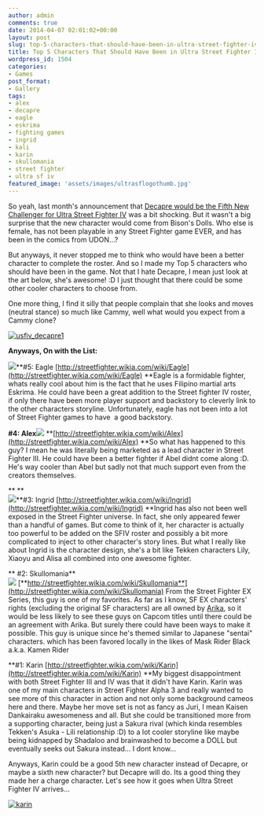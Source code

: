 ```yaml
---
author: admin
comments: true
date: 2014-04-07 02:01:02+00:00
layout: post
slug: top-5-characters-that-should-have-been-in-ultra-street-fighter-iv
title: Top 5 Characters That Should Have Been in Ultra Street Fighter IV
wordpress_id: 1504
categories:
- Games
post_format:
- Gallery
tags:
- alex
- decapre
- eagle
- eskrima
- fighting games
- ingrid
- kali
- karin
- skullomania
- street fighter
- ultra sf iv
featured_image: 'assets/images/ultrasflogothumb.jpg'
---
```


So yeah, last month's announcement that [Decapre would be the Fifth New Challenger for Ultra Street Fighter IV](http://shoryuken.com/2014/03/16/capcom-reveals-decapre-as-ultra-street-fighter-ivs-fifth-roster-addition/) was a bit shocking. But it wasn't a big surprise that the new character would come from Bison's Dolls. Who else is female, has not been playable in any Street Fighter game EVER, and has been in the comics from UDON...?

But anyways, it never stopped me to think who would have been a better character to complete the roster. And so I made my Top 5 characters who should have been in the game. Not that I hate Decapre, I mean just look at the art below, she's awesome! :D I just thought that there could be some other cooler characters to choose from.

One more thing, I find it silly that people complain that she looks and moves (neutral stance) so much like Cammy, well what would you expect from a Cammy clone?


[![usfiv_decapre1](http://www.reengo.com/wp-content/uploads/2014/04/usfiv_decapre1.jpg)](http://www.reengo.com/wp-content/uploads/2014/04/usfiv_decapre1.jpg)


**Anyways, On with the List:**



![](http://img2.wikia.nocookie.net/__cb20130416072657/streetfighter/images/a/a9/Eagle-sfa3max-bust.png)**#5: Eagle
[http://streetfighter.wikia.com/wiki/Eagle](http://streetfighter.wikia.com/wiki/Eagle)
**Eagle is a formidable fighter, whats really cool about him is the fact that he uses Filipino martial arts Eskrima. He could have been a great addition to the Street fighter IV roster, if only there have been more player support and backstory to cleverly link to the other characters storyline. Unfortunately, eagle has not been into a lot of Street Fighter games to have  a good backstory.

**#4: Alex**![](http://img3.wikia.nocookie.net/__cb20110708145644/streetfighter/images/thumb/d/d7/Alex.jpg/250px-Alex.jpg)
**[http://streetfighter.wikia.com/wiki/Alex](http://streetfighter.wikia.com/wiki/Alex)
**So what has happened to this guy? I mean he was literally being marketed as a lead character in Street Fighter III. He could have been a better fighter if Abel didnt come along :D. He's way cooler than Abel but sadly not that much support even from the creators themselves.

**
**  
![](http://img2.wikia.nocookie.net/__cb20110905234646/streetfighter/images/thumb/4/43/Ingrid.jpg/338px-Ingrid.jpg)**#3: Ingrid
[http://streetfighter.wikia.com/wiki/Ingrid](http://streetfighter.wikia.com/wiki/Ingrid)
**Ingrid has also not been well exposed in the Street Fighter universe. In fact, she only appeared fewer than a handful of games. But come to think of it, her character is actually too powerful to be added on the SFIV roster and possibly a bit more complicated to inject to other character's story lines. But what I really like about Ingrid is the character design, she's a bit like Tekken characters Lily, Xiaoyu and Alisa all combined into one awesome fighter.

**
#2: Skullomania**  
![](http://img3.wikia.nocookie.net/__cb20080212051436/streetfighter/images/thumb/b/bc/Skullomania_big.jpg/430px-Skullomania_big.jpg)
[**http://streetfighter.wikia.com/wiki/Skullomania**](http://streetfighter.wikia.com/wiki/Skullomania)
From the Street Fighter EX Series, this guy is one of my favorites. As far as I know, SF EX characters' rights (excluding the original SF characters) are all owned by [Arika](http://streetfighter.wikia.com/wiki/Arika), so it would be less likely to see these guys on Capcom titles until there could be an agreement with Arika. But surely there could have been ways to make it possible. This guy is unique since he's themed similar to Japanese "sentai" characters. which has been favored locally in the likes of Mask Rider Black a.k.a. Kamen Rider

**#1: Karin
[http://streetfighter.wikia.com/wiki/Karin](http://streetfighter.wikia.com/wiki/Karin)
**My biggest disappointment with both Street Fighter III and IV was that it didn't have Karin. Karin was one of my main characters in Street Fighter Alpha 3 and really wanted to see more of this character in action and not only some background cameos here and there. Maybe her move set is not as fancy as Juri, I mean Kaisen Dankairaku awesomeness and all. But she could be transitioned more from a supporting character, being just a Sakura rival (which kinda resembles Tekken's Asuka - Lili relationship :D) to a lot cooler storyline like maybe being kidnapped by Shadaloo and brainwashed to become a DOLL but eventually seeks out Sakura instead... I dont know...

Anyways, Karin could be a good 5th new character instead of Decapre, or maybe a sixth new character? but Decapre will do. Its a good thing they made her a charge character. Let's see how it goes when Ultra Street Fighter IV arrives...

[![karin](http://www.reengo.com/wp-content/uploads/2014/04/karin.jpg)](http://www.reengo.com/wp-content/uploads/2014/04/karin.jpg)
